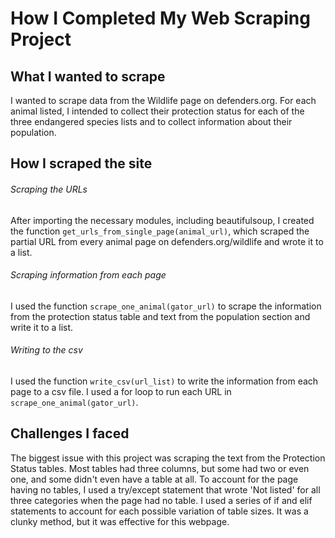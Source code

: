 # How I Completed My Web Scraping Project

## What I wanted to scrape

I wanted to scrape data from the Wildlife page on defenders.org. For each animal listed, I intended to collect their protection status for each of the three endangered species lists and to collect information about their population.

## How I scraped the site

###### Scraping the URLs

After importing the necessary modules, including beautifulsoup, I created the function `get_urls_from_single_page(animal_url)`, which scraped the partial URL from every animal page on defenders.org/wildlife and wrote it to a list.

###### Scraping information from each page

I used the function `scrape_one_animal(gator_url)` to scrape the information from the protection status table and text from the population section and write it to a list.

###### Writing to the csv

I used the function `write_csv(url_list)` to write the information from each page to a csv file. I used a for loop to run each URL in `scrape_one_animal(gator_url)`.

## Challenges I faced

The biggest issue with this project was scraping the text from the Protection Status tables. Most tables had three columns, but some had two or even one, and some didn't even have a table at all. To account for the page having no tables, I used a try/except statement that wrote 'Not listed' for all three categories when the page had no table. I used a series of if and elif statements to account for each possible variation of table sizes. It was a clunky method, but it was effective for this webpage.
